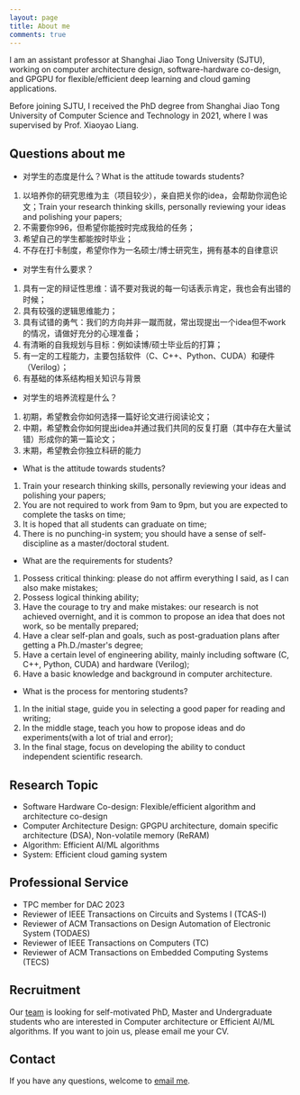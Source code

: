 ```yaml
---
layout: page
title: About me
comments: true
---
```


I am an assistant professor at Shanghai Jiao Tong University (SJTU), working on computer architecture design, software-hardware co-design, and GPGPU for flexible/efficient deep learning and cloud gaming applications. 

Before joining SJTU, I received the PhD degree from Shanghai Jiao Tong University of Computer Science and Technology in 2021, where I was supervised by Prof. Xiaoyao Liang.

## Questions about me

* 对学生的态度是什么？What is the attitude towards students?
1. 以培养你的研究思维为主（项目较少），亲自把关你的idea，会帮助你润色论文；Train your research thinking skills, personally reviewing your ideas and polishing your papers;
2. 不需要你996，但希望你能按时完成我给的任务；
3. 希望自己的学生都能按时毕业；
4. 不存在打卡制度，希望你作为一名硕士/博士研究生，拥有基本的自律意识

* 对学生有什么要求？
1. 具有一定的辩证性思维：请不要对我说的每一句话表示肯定，我也会有出错的时候；
2. 具有较强的逻辑思维能力；
3. 具有试错的勇气：我们的方向并非一蹴而就，常出现提出一个idea但不work的情况，请做好充分的心理准备；
4. 有清晰的自我规划与目标：例如读博/硕士毕业后的打算；
5. 有一定的工程能力，主要包括软件（C、C++、Python、CUDA）和硬件（Verilog）；
6. 有基础的体系结构相关知识与背景

* 对学生的培养流程是什么？
1. 初期，希望教会你如何选择一篇好论文进行阅读论文；
2. 中期，希望教会你如何提出idea并通过我们共同的反复打磨（其中存在大量试错）形成你的第一篇论文；
3. 末期，希望教会你独立科研的能力

* What is the attitude towards students?
1. Train your research thinking skills, personally reviewing your ideas and polishing your papers;
2. You are not required to work from 9am to 9pm, but you are expected to complete the tasks on time;
3. It is hoped that all students can graduate on time;
4. There is no punching-in system; you should have a sense of self-discipline as a master/doctoral student.

* What are the requirements for students?
1. Possess critical thinking: please do not affirm everything I said, as I can also make mistakes;
2. Possess logical thinking ability;
3. Have the courage to try and make mistakes: our research is not achieved overnight, and it is common to propose an idea that does not work, so be mentally prepared;
4. Have a clear self-plan and goals, such as post-graduation plans after getting a Ph.D./master's degree;
5. Have a certain level of engineering ability, mainly including software (C, C++, Python, CUDA) and hardware (Verilog);
6. Have a basic knowledge and background in computer architecture.

* What is the process for mentoring students?
1. In the initial stage, guide you in selecting a good paper for reading and writing;
2. In the middle stage, teach you how to propose ideas and do experiments(with a lot of trial and error);
3. In the final stage, focus on developing the ability to conduct independent scientific research.


## Research Topic

* Software Hardware Co-design: Flexible/efficient algorithm and architecture co-design
* Computer Architecture Design: GPGPU architecture, domain specific architecture (DSA), Non-volatile memory (ReRAM)
* Algorithm: Efficient AI/ML algorithms
* System: Efficient cloud gaming system


## Professional Service

* TPC member for DAC 2023
* Reviewer of IEEE Transactions on Circuits and Systems I (TCAS-I)
* Reviewer of ACM Transactions on Design Automation of Electronic System (TODAES)
* Reviewer of IEEE Transactions on Computers (TC)
* Reviewer of ACM Transactions on Embedded Computing Systems (TECS)


## Recruitment
Our [team](https://acalab.sjtu.edu.cn/CN/Default.aspx) is looking for self-motivated PhD, Master and Undergraduate students who are interested in Computer architecture or Efficient AI/ML algorithms. If you want to join us, please email me your CV.


## Contact

If you have any questions, welcome to [email me](mailto:songzhuoran@sjtu.edu.cn).

